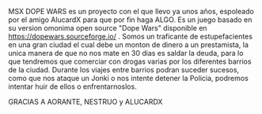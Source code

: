 MSX DOPE WARS es un proyecto con el que llevo ya unos años, espoleado por el amigo AlucardX para que por fin haga ALGO. Es un juego basado en su version omonima open source "Dope Wars" disponible en https://dopewars.sourceforge.io/ . Somos un traficante de estupefacientes en una gran ciudad el cual debe un monton de dinero a un prestamista, la unica manera de que no nos mate en 30 dias es saldar la deuda, para lo que tendremos que comerciar con drogas varias por los diferentes barrios de la ciudad. Durante los viajes entre barrios podran suceder sucesos, como que nos ataque un Jonki o nos intente detener la Policia, podremos intentar huir de ellos o enfrentarnoslos.

GRACIAS A AORANTE, NESTRUO y ALUCARDX

